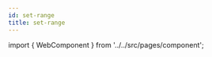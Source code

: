 ```yaml
---
id: set-range
title: set-range
---
```



import { WebComponent } from '../../src/pages/component';

<WebComponent tag="set-range"/>
